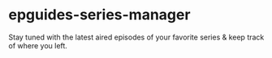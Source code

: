 # epguides-series-manager
Stay tuned with the latest aired episodes of your favorite series &amp; keep track of where you left.
